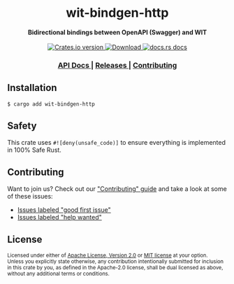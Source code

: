 <h1 align="center">wit-bindgen-http</h1>
<div align="center">
  <strong>
    Bidirectional bindings between OpenAPI (Swagger) and WIT
  </strong>
</div>

<br />

<div align="center">
  <!-- Crates version -->
  <a href="https://crates.io/crates/wit-bindgen-http">
    <img src="https://img.shields.io/crates/v/wit-bindgen-http.svg?style=flat-square"
    alt="Crates.io version" />
  </a>
  <!-- Downloads -->
  <a href="https://crates.io/crates/wit-bindgen-http">
    <img src="https://img.shields.io/crates/d/wit-bindgen-http.svg?style=flat-square"
      alt="Download" />
  </a>
  <!-- docs.rs docs -->
  <a href="https://docs.rs/wit-bindgen-http">
    <img src="https://img.shields.io/badge/docs-latest-blue.svg?style=flat-square"
      alt="docs.rs docs" />
  </a>
</div>

<div align="center">
  <h3>
    <a href="https://docs.rs/wit-bindgen-http">
      API Docs
    </a>
    <span> | </span>
    <a href="https://github.com/yoshuawuyts/html/releases">
      Releases
    </a>
    <span> | </span>
    <a href="https://github.com/yoshuawuyts/html/blob/master.github/CONTRIBUTING.md">
      Contributing
    </a>
  </h3>
</div>

## Installation
```sh
$ cargo add wit-bindgen-http
```

## Safety
This crate uses ``#![deny(unsafe_code)]`` to ensure everything is implemented in
100% Safe Rust.

## Contributing
Want to join us? Check out our ["Contributing" guide][contributing] and take a
look at some of these issues:

- [Issues labeled "good first issue"][good-first-issue]
- [Issues labeled "help wanted"][help-wanted]

[contributing]: https://github.com/yoshuawuyts/html/blob/master.github/CONTRIBUTING.md
[good-first-issue]: https://github.com/yoshuawuyts/html/labels/good%20first%20issue
[help-wanted]: https://github.com/yoshuawuyts/html/labels/help%20wanted

## License

<sup>
Licensed under either of <a href="LICENSE-APACHE">Apache License, Version
2.0</a> or <a href="LICENSE-MIT">MIT license</a> at your option.
</sup>

<br/>

<sub>
Unless you explicitly state otherwise, any contribution intentionally submitted
for inclusion in this crate by you, as defined in the Apache-2.0 license, shall
be dual licensed as above, without any additional terms or conditions.
</sub>
